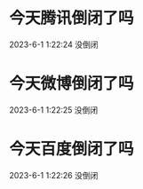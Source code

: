 # 今天腾讯倒闭了吗

2023-6-1 1:22:24 没倒闭

# 今天微博倒闭了吗

2023-6-1 1:22:25 没倒闭

# 今天百度倒闭了吗

2023-6-1 1:22:26 没倒闭

